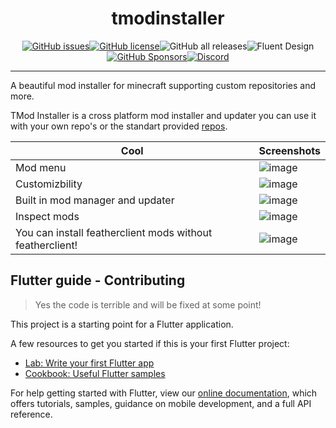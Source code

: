 <div align="center">

# tmodinstaller

</div>

<div align="center">

[![GitHub issues](https://img.shields.io/github/issues/Tricked-dev/tmodinstaller)](https://github.com/Tricked-dev/tmodinstaller/issues)[![GitHub license](https://img.shields.io/github/license/Tricked-dev/tmodinstaller)](https://github.com/Tricked-dev/tmodinstaller)![GitHub all releases](https://img.shields.io/github/downloads/tricked-dev/tmodinstaller/total)![Fluent Design](https://img.shields.io/badge/fluent-design-blue?color=7A7574&labelColor=0078D7)[![GitHub Sponsors](https://img.shields.io/github/sponsors/tricked-dev)](https://github.com/sponsors/Tricked-dev)[![Discord](https://img.shields.io/discord/945782183656833075)](https://discord.gg/wU9kyjdJup)

</div>

---

A beautiful mod installer for minecraft supporting custom repositories and more.

TMod Installer is a cross platform mod installer and updater you can use it with your own repo's or the standart provided [repos](https://github.com/Tricked-dev/tmodinstallerrepo). 


| Cool | Screenshots |
| ------------------------- | --------------------------------------------------------------------------------------------------------------- |
| Mod menu | ![image](https://user-images.githubusercontent.com/72335827/155814614-b46c5127-e972-405f-b512-b7cbd0ef7857.png) |
| Customizbility | ![image](https://user-images.githubusercontent.com/72335827/155805773-a2813b98-f1dd-4953-9be3-d4f3d7dd36e6.png) |
| Built in mod manager and updater | ![image](https://user-images.githubusercontent.com/72335827/155349557-ea1c71a1-c358-41f7-9555-7825361e22da.png) |
| Inspect mods | ![image](https://user-images.githubusercontent.com/72335827/155814688-645ca0c1-5d8e-463e-bd8d-4fae8cc005fc.png) |
| You can install featherclient mods without featherclient! | ![image](https://user-images.githubusercontent.com/72335827/155349779-3d4825cb-b49b-4dc9-98a4-cfbe6f8c07fe.png) |


## Flutter guide - Contributing

> Yes the code is terrible and will be fixed at some point!

This project is a starting point for a Flutter application.

A few resources to get you started if this is your first Flutter project:

- [Lab: Write your first Flutter app](https://flutter.dev/docs/get-started/codelab)
- [Cookbook: Useful Flutter samples](https://flutter.dev/docs/cookbook)

For help getting started with Flutter, view our
[online documentation](https://flutter.dev/docs), which offers tutorials,
samples, guidance on mobile development, and a full API reference.
